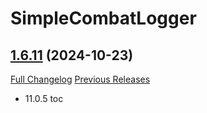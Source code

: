 # SimpleCombatLogger

## [1.6.11](https://github.com/csutcliff/SimpleCombatLogger/tree/1.6.11) (2024-10-23)
[Full Changelog](https://github.com/csutcliff/SimpleCombatLogger/compare/1.6.10...1.6.11) [Previous Releases](https://github.com/csutcliff/SimpleCombatLogger/releases)

- 11.0.5 toc  
